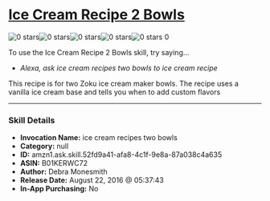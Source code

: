 # [Ice Cream Recipe 2 Bowls](http://alexa.amazon.com/#skills/amzn1.ask.skill.52fd9a41-afa8-4c1f-9e8a-87a038c4a635)
![0 stars](../../images/ic_star_border_black_18dp_1x.png)![0 stars](../../images/ic_star_border_black_18dp_1x.png)![0 stars](../../images/ic_star_border_black_18dp_1x.png)![0 stars](../../images/ic_star_border_black_18dp_1x.png)![0 stars](../../images/ic_star_border_black_18dp_1x.png) 0

To use the Ice Cream Recipe 2 Bowls skill, try saying...

* *Alexa, ask ice cream recipes two bowls to ice cream recipe*

This recipe is for two Zoku ice cream maker bowls.  The recipe uses a vanilla ice cream base and tells you when to add custom flavors

***

### Skill Details

* **Invocation Name:** ice cream recipes two bowls
* **Category:** null
* **ID:** amzn1.ask.skill.52fd9a41-afa8-4c1f-9e8a-87a038c4a635
* **ASIN:** B01KERWC72
* **Author:** Debra Monesmith
* **Release Date:** August 22, 2016 @ 05:37:43
* **In-App Purchasing:** No
